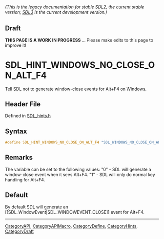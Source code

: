 ###### (This is the legacy documentation for stable SDL2, the current stable version; [SDL3](https://wiki.libsdl.org/SDL3/) is the current development version.)

## Draft

**THIS PAGE IS A WORK IN PROGRESS** ... Please make edits to this page to improve it!


<!-- #*^*^*^*^*See https://wiki.libsdl.org/SGEnumerations for details on editing this page*^*^*^*^* -->
# SDL_HINT_WINDOWS_NO_CLOSE_ON_ALT_F4

Tell SDL not to generate window-close events for Alt+F4 on Windows.

## Header File

Defined in [SDL_hints.h](https://github.com/libsdl-org/SDL/blob/SDL2/include/SDL_hints.h)

## Syntax

```c
#define SDL_HINT_WINDOWS_NO_CLOSE_ON_ALT_F4 "SDL_WINDOWS_NO_CLOSE_ON_ALT_F4"
```

## Remarks

The variable can be set to the following values: "0" - SDL will generate a
window-close event when it sees Alt+F4. "1" - SDL will only do normal key
handling for Alt+F4.

## Default

By default SDL will generate an [[SDL_WindowEvent|SDL_WINDOWEVENT_CLOSE]] event for Alt+F4.

----
[CategoryAPI](CategoryAPI), [CategoryAPIMacro](CategoryAPIMacro), [CategoryDefine](CategoryDefine), [CategoryHints](CategoryHints), [CategoryDraft](CategoryDraft)
<!-- #See the Style Guide for instructions on editing the footer. -->


